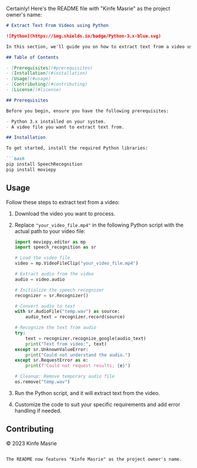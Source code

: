 Certainly! Here's the README file with "Kinfe Masrie" as the project owner's name:

```markdown
# Extract Text From Videos using Python

![Python](https://img.shields.io/badge/Python-3.x-blue.svg)

In this section, we'll guide you on how to extract text from a video using Python. This project uses the SpeechRecognition and moviepy libraries to convert audio from a video into text.

## Table of Contents

- [Prerequisites](#prerequisites)
- [Installation](#installation)
- [Usage](#usage)
- [Contributing](#contributing)
- [License](#license)

## Prerequisites

Before you begin, ensure you have the following prerequisites:

- Python 3.x installed on your system.
- A video file you want to extract text from.

## Installation

To get started, install the required Python libraries:

```bash
pip install SpeechRecognition
pip install moviepy
```

## Usage

Follow these steps to extract text from a video:

1. Download the video you want to process.

2. Replace `"your_video_file.mp4"` in the following Python script with the actual path to your video file:

   ```python
   import moviepy.editor as mp
   import speech_recognition as sr

   # Load the video file
   video = mp.VideoFileClip("your_video_file.mp4")

   # Extract audio from the video
   audio = video.audio

   # Initialize the speech recognizer
   recognizer = sr.Recognizer()

   # Convert audio to text
   with sr.AudioFile("temp.wav") as source:
       audio_text = recognizer.record(source)

   # Recognize the text from audio
   try:
       text = recognizer.recognize_google(audio_text)
       print("Text from video:", text)
   except sr.UnknownValueError:
       print("Could not understand the audio.")
   except sr.RequestError as e:
       print(f"Could not request results; {e}")

   # Cleanup: Remove temporary audio file
   os.remove("temp.wav")
   ```

3. Run the Python script, and it will extract text from the video.

4. Customize the code to suit your specific requirements and add error handling if needed.

## Contributing


© 2023 Kinfe Masrie
```

The README now features "Kinfe Masrie" as the project owner's name.
